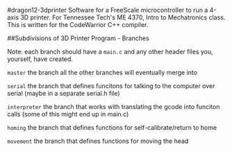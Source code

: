 #dragon12-3dprinter
Software for a FreeScale microcontroller to run a 4-axis 3D printer. For Tennessee Tech's ME 4370, Intro to Mechatronics class. This is written for the CodeWarrior C++ compiler.

##Subdivisions of 3D Printer Program - Branches

Note: each branch should have a `main.c` and any other header files you, yourself, have created.

`master`  the branch all the other branches will eventually merge into

`serial`  the branch that defines funcitons for talking to the computer over serial (maybe in a separate serial.h file)

`interpreter`  the branch that works with translating the gcode into funciton calls (some of this might end up in main.c)

`homing`  the branch that defines functions for self-calibrate/return to home

`movement`  the branch that defines functions for moving the head
